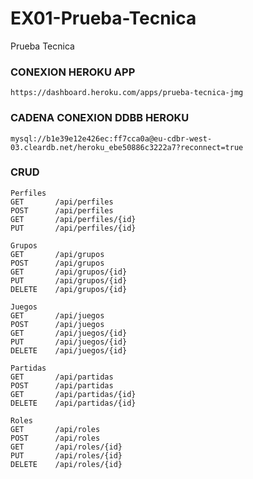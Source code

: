 # EX01-Prueba-Tecnica
Prueba Tecnica

### CONEXION HEROKU APP
```
https://dashboard.heroku.com/apps/prueba-tecnica-jmg
```
### CADENA CONEXION DDBB HEROKU
```
mysql://b1e39e12e426ec:ff7cca0a@eu-cdbr-west-03.cleardb.net/heroku_ebe50886c3222a7?reconnect=true
```
### CRUD 
```
Perfiles
GET       /api/perfiles
POST      /api/perfiles
GET       /api/perfiles/{id}
PUT       /api/perfiles/{id}
```

```
Grupos
GET       /api/grupos
POST      /api/grupos
GET       /api/grupos/{id}
PUT       /api/grupos/{id}
DELETE    /api/grupos/{id}
```

```
Juegos
GET       /api/juegos
POST      /api/juegos
GET       /api/juegos/{id}
PUT       /api/juegos/{id}
DELETE    /api/juegos/{id}
```

```
Partidas
GET       /api/partidas
POST      /api/partidas
GET       /api/partidas/{id}
DELETE    /api/partidas/{id}
```

```
Roles
GET       /api/roles
POST      /api/roles
GET       /api/roles/{id}
PUT       /api/roles/{id}
DELETE    /api/roles/{id}
```
